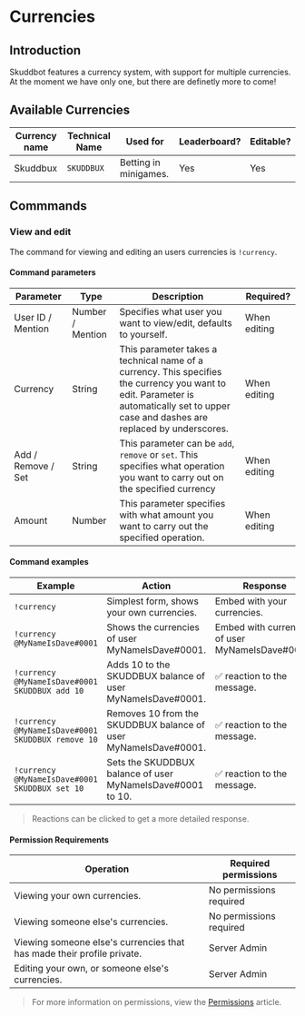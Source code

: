 # Currencies

## Introduction
Skuddbot features a currency system, with support for multiple currencies. At the moment we have only one, but there are definetly more to come!

## Available Currencies
| Currency name | Technical Name | Used for              | Leaderboard? | Editable? |
|---------------|----------------|-----------------------|--------------|-----------|
| Skuddbux      | `SKUDDBUX`     | Betting in minigames. | Yes          | Yes       |
## Commmands
### View and edit
The command for viewing and editing an users currencies is `!currency`.

#### Command parameters
| Parameter          | Type             | Description                                                                                                                                                                             | Required?    |
|--------------------|------------------|-----------------------------------------------------------------------------------------------------------------------------------------------------------------------------------------|--------------|
| User ID / Mention  | Number / Mention | Specifies what user you want to view/edit, defaults to yourself.                                                                                                                        | When editing |
| Currency           | String           | This parameter takes a technical name of a currency. This specifies the currency you want to edit. Parameter is automatically set to upper case and dashes are replaced by underscores. | When editing |
| Add / Remove / Set | String           | This parameter can be `add`, `remove` or `set`. This specifies what operation you want to carry out on the specified currency                                                           | When editing |
| Amount             | Number           | This parameter specifies with what amount you want to carry out the specified operation.                                                                                                | When editing |
#### Command examples
| Example                                           | Action                                                          | Response                                         |
|---------------------------------------------------|-----------------------------------------------------------------|--------------------------------------------------|
| `!currency`                                       | Simplest form, shows your own currencies.                       | Embed with your currencies.                      |
| `!currency @MyNameIsDave#0001`                    | Shows the currencies of user MyNameIsDave#0001.                 | Embed with currencies of user MyNameIsDave#0001. |
| `!currency @MyNameIsDave#0001 SKUDDBUX add 10`    | Adds 10 to the SKUDDBUX balance of user MyNameIsDave#0001.      | ✅ reaction to the message.                       |
| `!currency @MyNameIsDave#0001 SKUDDBUX remove 10` | Removes 10 from the SKUDDBUX balance of user MyNameIsDave#0001. | ✅ reaction to the message.                       |
| `!currency @MyNameIsDave#0001 SKUDDBUX set 10`    | Sets the SKUDDBUX balance of user MyNameIsDave#0001 to 10.      | ✅ reaction to the message.                       |
> Reactions can be clicked to get a more detailed response.

#### Permission Requirements
| Operation                          | Required permissions    |
|------------------------------------|-------------------------|
| Viewing your own currencies.       | No permissions required |
| Viewing someone else's currencies. | No permissions required |
| Viewing someone else's currencies that has made their profile private. | Server Admin            |
| Editing your own, or someone else's currencies.                        | Server Admin            |
> For more information on permissions, view the [Permissions]() article.







